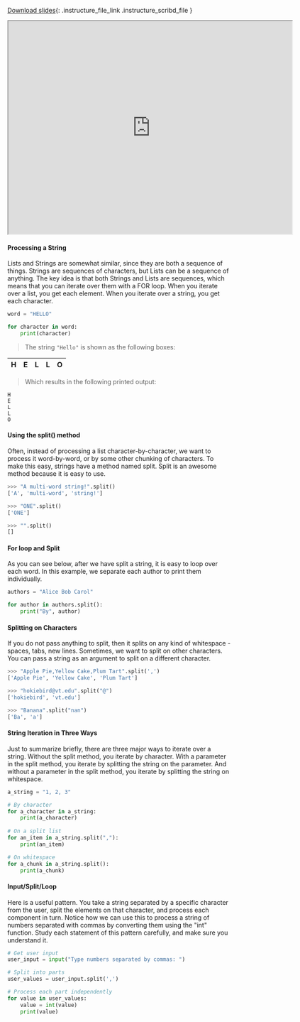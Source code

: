 
[Download slides](https://udel.instructure.com/files/75542465/download){: .instructure_file_link .instructure_scribd_file }


<iframe style="width: 640px; height: 480px;" width="300" height="150" allowfullscreen="allowfullscreen" webkitallowfullscreen="webkitallowfullscreen" mozallowfullscreen="mozallowfullscreen"
title="Introduction.pdf"
src="https://www.youtube.com/embed/n-FMSs3deIc?feature=oembed&amp;rel=0" 
></iframe>


#### Processing a String

Lists and Strings are somewhat similar, since they are both a sequence of things.
Strings are sequences of characters, but Lists can be a sequence of anything.
The key idea is that both Strings and Lists are sequences, which means that you can iterate over them with a FOR loop.
When you iterate over a list, you get each element.
When you iterate over a string, you get each character.

```python
word = "HELLO"

for character in word:
    print(character)
```

> The string `"Hello"` is shown as the following boxes:

| H | E | L | L | O |
|---|---|---|---|---|

> Which results in the following printed output:

```
H
E
L
L
O
```

#### Using the split() method

Often, instead of processing a list character-by-character, we want to process it word-by-word, or by some other chunking of characters.
To make this easy, strings have a method named split.
Split is an awesome method because it is easy to use.


```python
>>> "A multi-word string!".split()
['A', 'multi-word', 'string!']

>>> "ONE".split()
['ONE']

>>> "".split()
[]
```

#### For loop and Split

As you can see below, after we have split a string, it is easy to loop over each word.
In this example, we separate each author to print them individually.

```python
authors = "Alice Bob Carol"

for author in authors.split():
    print("By", author)
```

#### Splitting on Characters

If you do not pass anything to split, then it splits on any kind of whitespace - spaces, tabs, new lines.
Sometimes, we want to split on other characters.
You can pass a string as an argument to split on a different character.

```python
>>> "Apple Pie,Yellow Cake,Plum Tart".split(',')
['Apple Pie', 'Yellow Cake', 'Plum Tart']

>>> "hokiebird@vt.edu".split("@")
['hokiebird', 'vt.edu']

>>> "Banana".split("nan")
['Ba', 'a']
```

#### String Iteration in Three Ways

Just to summarize briefly, there are three major ways to iterate over a string.
Without the split method, you iterate by character.
With a parameter in the split method, you iterate by splitting the string on the parameter.
And without a parameter in the split method, you iterate by splitting the string on whitespace.

```python
a_string = "1, 2, 3"

# By character
for a_character in a_string:
    print(a_character)
    
# On a split list
for an_item in a_string.split(","):
    print(an_item)

# On whitespace
for a_chunk in a_string.split():
    print(a_chunk)
```

#### Input/Split/Loop

Here is a useful pattern.
You take a string separated by a specific character from the user, split the elements on that character, and process each component in turn.
Notice how we can use this to process a string of numbers separated with commas by converting them using the "int" function.
Study each statement of this pattern carefully, and make sure you understand it.


```python
# Get user input
user_input = input("Type numbers separated by commas: ")

# Split into parts
user_values = user_input.split(',')

# Process each part independently
for value in user_values:
    value = int(value)
    print(value)
```
